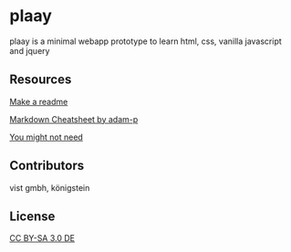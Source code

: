 # plaay
plaay is a minimal webapp prototype to learn html, css, vanilla javascript and jquery

## Resources
[Make a readme](https://www.makeareadme.com)

[Markdown Cheatsheet by adam-p](https://github.com/adam-p/markdown-here/wiki/Markdown-Cheatsheet)

[You might not need](http://youmightnotneedjquery.com)

## Contributors
vist gmbh, königstein

## License
[CC BY-SA 3.0 DE](https://creativecommons.org/licenses/by-sa/3.0/de/)
